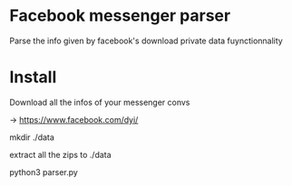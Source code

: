 
# Facebook messenger parser

Parse the info given by facebook's download private data fuynctionnality

# Install

Download all the infos of your messenger convs

-> https://www.facebook.com/dyi/

mkdir ./data

extract all the zips to ./data

python3 parser.py
